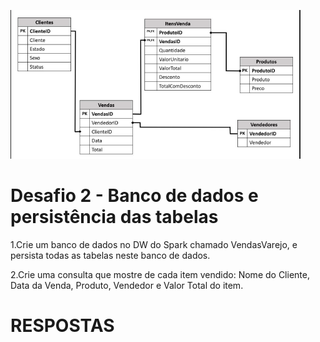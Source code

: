 
![DR V](image/Modelo_DW_Atividade2.png )  


# Desafio 2 - Banco de dados e persistência das tabelas

1.Crie um banco de dados no DW do Spark
chamado VendasVarejo, e persista todas as
tabelas neste banco de dados.


2.Crie uma consulta que mostre de cada item
vendido: Nome do Cliente, Data da Venda,
Produto, Vendedor e Valor Total do item.

# RESPOSTAS 